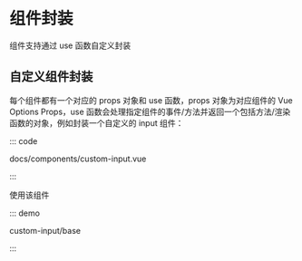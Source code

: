 # 组件封装

组件支持通过 use 函数自定义封装

## 自定义组件封装

每个组件都有一个对应的 props 对象和 use 函数，props 对象为对应组件的 Vue Options Props，use 函数会处理指定组件的事件/方法并返回一个包括方法/渲染函数的对象，例如封装一个自定义的 input 组件：

::: code

docs/components/custom-input.vue

:::

使用该组件

::: demo

custom-input/base

:::

<script setup lang="ts">
import CustomInputBase from 'docs/demo/custom-input/base.vue'
</script>
